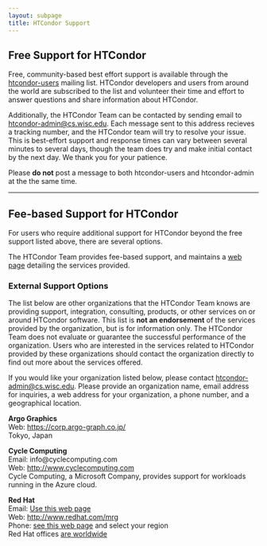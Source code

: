 ```yaml
---
layout: subpage
title: HTCondor Support
---
```


<h2>Free Support for HTCondor</h2>
<p>
Free, community-based best effort support is available through the
<a href="/mail-lists/">htcondor-users</A> 
mailing list. HTCondor developers and users from around the world are 
subscribed to the list and volunteer their time and effort to answer
questions and share information about HTCondor.
</p>
<p>
Additionally, the HTCondor Team can be contacted by sending email to
<a href="mailto:htcondor-admin@cs.wisc.edu">htcondor-admin@cs.wisc.edu</A>. Each
message sent to this address recieves a tracking number, and the HTCondor team
will try to resolve your issue. This is best-effort support and response times 
can vary between several minutes to several days, though the team does try and 
make initial contact by the next day. We thank you for your patience. 
</p>
<p>
Please <b>do not</b> post a message to both htcondor-users and htcondor-admin 
at the the same time.
</p>

<HR NOSHADE>


<h2 id="fee-based-support-for-htcondor" >Fee-based Support for HTCondor</h2>
<p>For users who require additional support for HTCondor beyond the free
support listed above, there are several options. 
</p>
<p>
The HTCondor Team provides fee-based support, and maintains a
<a href="/uw-support/">web page</A> detailing the services provided.
</p>
<h3 id="external-support">External Support Options</h3>
<p>
The list below are other organizations that the HTCondor Team knows
are providing support, integration, consulting, products, or other services on
or around HTCondor software. 
This list is <B>not an endorsement</B> of the
services provided by the organization, but is for information only. 
The  HTCondor Team does not evaluate or guarantee the successful performance of 
the organization.
Users who are interested in the services related to HTCondor provided by these
organizations should contact the organization directly to find out more 
about the services offered. 
</p>
<p>
If you would like your organization listed below, please contact
<a href="mailto:htcondor-admin@cs.wisc.edu">htcondor-admin@cs.wisc.edu</A>.
Please provide an organization name, email address for inquiries,
a web address for your organization, a phone number, and a geographical
location. 
</p>

<p> 
<B>Argo Graphics</B><BR>
Web: <A href="https://corp.argo-graph.co.jp/">https://corp.argo-graph.co.jp/</A><BR>
Tokyo, Japan<br>
</p>
<p>
<B>Cycle Computing</B><BR>
Email: info@cyclecomputing.com<br>
Web: <A href="http://www.cyclecomputing.com">http://www.cyclecomputing.com</A><BR>
Cycle Computing, a Microsoft Company, provides support for workloads running in the Azure cloud.<BR>
</p>
<p>
<B>Red Hat</B><BR>
Email: <a href="https://www.redhat.com/apps/webform.html?event_type=contact_sales">Use this web page</a><br>
Web: <A href="http://www.redhat.com/mrg">http://www.redhat.com/mrg</A><BR>
Phone: <a href="https://www.redhat.com/about/contact/ww/">see this web page</a> and select your region<BR>
Red Hat offices <a href="https://www.redhat.com/about/contact/ww/">are worldwide</a>
</p>